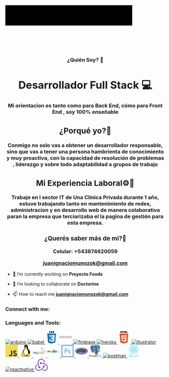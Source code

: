 <svg xmlns="http://www.w3.org/2000/svg" width="400" height="200">
  <defs>
    <filter id="tetris">
      <feFlood flood-color="#000000" result="black"/>
      <feComposite in="SourceGraphic" in2="black" operator="in" result="mask"/>
      <feMorphology in="mask" operator="dilate" radius="2" result="dilated"/>
      <feTurbulence in="dilated" type="fractalNoise" baseFrequency="0.03" numOctaves="2" seed="1" result="noise"/>
      <feDisplacementMap in="SourceGraphic" in2="noise" scale="10" xChannelSelector="R" yChannelSelector="G" result="displaced"/>
      <feMerge>
        <feMergeNode in="black"/>
        <feMergeNode in="displaced"/>
      </feMerge>
    </filter>
  </defs>
  <text x="50%" y="50%" dominant-baseline="middle" text-anchor="middle" font-family="Arial, sans-serif" font-size="48" filter="url(#tetris)">JUAN IGNACIO MUÑOZ</text>
</svg>

<h3 align="center">¿Quién Soy? 👀 <div> <h1>Desarrollador Full Stack 💻</h1> <p>Mi orientacion es tanto como para Back End, cómo para Front End , soy 100% enseñable </p> <h2>¿Porqué yo?🤔</h2> <p>Conmigo no solo vas a obtener un desarrollador responsable, sino que vas a tener una persona hambrienta de conocimiento y muy proactiva, con la capacidad de resolución de problemas , liderazgo y sobre todo adaptabilidad a grupos de trabajo</p> <h2>Mi Experiencia Laboral⚙️🔧</h2> <p>Trabaje en l sector IT de Una Clinica Privada durante 1 año, estuve trabajando tanto en mantenimiento de redes, administracion y en desarrollo web de manera colaborativa paran la empresa que terciarizaba el la pagina de gestión para esta empresa.</p> <footer> <h3>¿Querés saber más de mi?🙌</h3> <p>Celular: +543874620059</p> <p><a href="mailto:juanignaciomunozok@gmail.com">juanignaciomunozok@gmail.com</a></p> </footer></h3>

- 🔭 I’m currently working on **Proyecto Foods**

- 👯 I’m looking to collaborate on **Doctorine**

- 📫 How to reach me **juanignaciomunozok@gmail.com**

<h3 align="left">Connect with me:</h3>
<p align="left">
</p>

<h3 align="left">Languages and Tools:</h3>
<p align="left"> <a href="https://www.arduino.cc/" target="_blank" rel="noreferrer"> <img src="https://cdn.worldvectorlogo.com/logos/arduino-1.svg" alt="arduino" width="40" height="40"/> </a> <a href="https://babeljs.io/" target="_blank" rel="noreferrer"> <img src="https://www.vectorlogo.zone/logos/babeljs/babeljs-icon.svg" alt="babel" width="40" height="40"/> </a> <a href="https://www.w3schools.com/css/" target="_blank" rel="noreferrer"> <img src="https://raw.githubusercontent.com/devicons/devicon/master/icons/css3/css3-original-wordmark.svg" alt="css3" width="40" height="40"/> </a> <a href="https://expressjs.com" target="_blank" rel="noreferrer"> <img src="https://raw.githubusercontent.com/devicons/devicon/master/icons/express/express-original-wordmark.svg" alt="express" width="40" height="40"/> </a> <a href="https://firebase.google.com/" target="_blank" rel="noreferrer"> <img src="https://www.vectorlogo.zone/logos/firebase/firebase-icon.svg" alt="firebase" width="40" height="40"/> </a> <a href="https://heroku.com" target="_blank" rel="noreferrer"> <img src="https://www.vectorlogo.zone/logos/heroku/heroku-icon.svg" alt="heroku" width="40" height="40"/> </a> <a href="https://www.w3.org/html/" target="_blank" rel="noreferrer"> <img src="https://raw.githubusercontent.com/devicons/devicon/master/icons/html5/html5-original-wordmark.svg" alt="html5" width="40" height="40"/> </a> <a href="https://www.adobe.com/in/products/illustrator.html" target="_blank" rel="noreferrer"> <img src="https://www.vectorlogo.zone/logos/adobe_illustrator/adobe_illustrator-icon.svg" alt="illustrator" width="40" height="40"/> </a> <a href="https://developer.mozilla.org/en-US/docs/Web/JavaScript" target="_blank" rel="noreferrer"> <img src="https://raw.githubusercontent.com/devicons/devicon/master/icons/javascript/javascript-original.svg" alt="javascript" width="40" height="40"/> </a> <a href="https://www.linux.org/" target="_blank" rel="noreferrer"> <img src="https://raw.githubusercontent.com/devicons/devicon/master/icons/linux/linux-original.svg" alt="linux" width="40" height="40"/> </a> <a href="https://www.mysql.com/" target="_blank" rel="noreferrer"> <img src="https://raw.githubusercontent.com/devicons/devicon/master/icons/mysql/mysql-original-wordmark.svg" alt="mysql" width="40" height="40"/> </a> <a href="https://nodejs.org" target="_blank" rel="noreferrer"> <img src="https://raw.githubusercontent.com/devicons/devicon/master/icons/nodejs/nodejs-original-wordmark.svg" alt="nodejs" width="40" height="40"/> </a> <a href="https://www.photoshop.com/en" target="_blank" rel="noreferrer"> <img src="https://raw.githubusercontent.com/devicons/devicon/master/icons/photoshop/photoshop-line.svg" alt="photoshop" width="40" height="40"/> </a> <a href="https://www.php.net" target="_blank" rel="noreferrer"> <img src="https://raw.githubusercontent.com/devicons/devicon/master/icons/php/php-original.svg" alt="php" width="40" height="40"/> </a> <a href="https://www.postgresql.org" target="_blank" rel="noreferrer"> <img src="https://raw.githubusercontent.com/devicons/devicon/master/icons/postgresql/postgresql-original-wordmark.svg" alt="postgresql" width="40" height="40"/> </a> <a href="https://postman.com" target="_blank" rel="noreferrer"> <img src="https://www.vectorlogo.zone/logos/getpostman/getpostman-icon.svg" alt="postman" width="40" height="40"/> </a> <a href="https://reactjs.org/" target="_blank" rel="noreferrer"> <img src="https://raw.githubusercontent.com/devicons/devicon/master/icons/react/react-original-wordmark.svg" alt="react" width="40" height="40"/> </a> <a href="https://reactnative.dev/" target="_blank" rel="noreferrer"> <img src="https://reactnative.dev/img/header_logo.svg" alt="reactnative" width="40" height="40"/> </a> <a href="https://redux.js.org" target="_blank" rel="noreferrer"> <img src="https://raw.githubusercontent.com/devicons/devicon/master/icons/redux/redux-original.svg" alt="redux" width="40" height="40"/> </a> </p>

